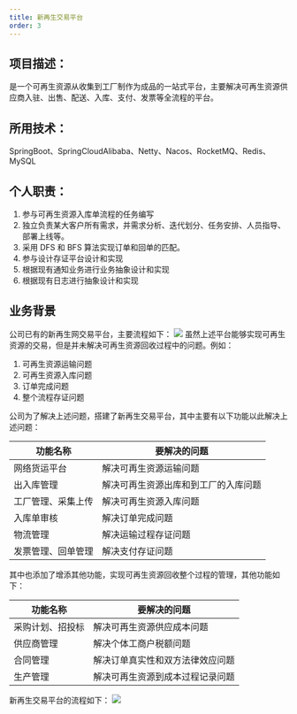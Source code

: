 ```yaml
---
title: 新再生交易平台
order: 3
---
```


## 项目描述：

是一个可再生资源从收集到工厂制作为成品的一站式平台，主要解决可再生资源供应商入驻、出售、配送、入库、支付、发票等全流程的平台。
## 所用技术：
SpringBoot、SpringCloudAlibaba、Netty、Nacos、RocketMQ、Redis、MySQL
## 个人职责： 

1. 参与可再生资源入库单流程的任务编写
2. 独立负责某大客户所有需求，并需求分析、迭代划分、任务安排、人员指导、部署上线等。
3. 采用 DFS 和 BFS 算法实现订单和回单的匹配。
4. 参与设计存证平台设计和实现
5. 根据现有通知业务进行业务抽象设计和实现
6. 根据现有日志进行抽象设计和实现

## 业务背景
公司已有的新再生网交易平台，主要流程如下：
![](https://cdn.nlark.com/yuque/__mermaid_v3/9ef458282159ac9290967f0017561d27.svg#lake_card_v2=eyJ0eXBlIjoibWVybWFpZCIsImNvZGUiOiJzZXF1ZW5jZURpYWdyYW1cbiAgICAgIHBhcnRpY2lwYW50IOeUqOaIt1xuICAgICAgcGFydGljaXBhbnQg5paw5YaN55Sf572RXG5cdFx0XHRwYXJ0aWNpcGFudCDlt6XljoJcbiAgICAgIOeUqOaIty0-PuaWsOWGjeeUn-e9kTog5rOo5YaM5oiQ5Li65Liq5L2T5oi3XG5cdFx0XHTnlKjmiLctPj7mlrDlho3nlJ_nvZE6IOWPkeW4g-WVhuWTgVxuXHRcdFx05bel5Y6CLT4-5paw5YaN55Sf572ROiDotK3kubDllYblk4HliJvlu7rorqLljZVcbiAgICAgIOeUqOaIty0tPj7lt6XljoI6IOi_kOi-k1xuXHRcdFx05bel5Y6CLT4-5paw5YaN55Sf572ROiDlrozmiJDorqLljZVcblx0XHRcdOW3peWOgi0-PuaWsOWGjeeUn-e9kTog5pSv5LuYXG5cdFx0XHTlt6XljoItPj7mlrDlho3nlJ_nvZE6IOW8gOelqCIsInVybCI6Imh0dHBzOi8vY2RuLm5sYXJrLmNvbS95dXF1ZS9fX21lcm1haWRfdjMvOWVmNDU4MjgyMTU5YWM5MjkwOTY3ZjAwMTc1NjFkMjcuc3ZnIiwiaWQiOiI2MzU2ZjVmOSIsImNhcmQiOiJkaWFncmFtIn0=)
虽然上述平台能够实现可再生资源的交易，但是并未解决可再生资源回收过程中的问题。例如：

1. 可再生资源运输问题
2. 可再生资源入库问题
3. 订单完成问题
4. 整个流程存证问题

公司为了解决上述问题，搭建了新再生交易平台，其中主要有以下功能以此解决上述问题：

| 功能名称 | 要解决的问题 |
| --- | --- |
| 网络货运平台 | 解决可再生资源运输问题 |
| 出入库管理 | 解决可再生资源出库和到工厂的入库问题 |
| 工厂管理、采集上传 | 解决可再生资源入库问题 |
| 入库单审核 | 解决订单完成问题 |
| 物流管理 | 解决运输过程存证问题 |
| 发票管理、回单管理 | 解决支付存证问题 |


其中也添加了增添其他功能，实现可再生资源回收整个过程的管理，其他功能如下：

| 功能名称 | 要解决的问题 |
| --- | --- |
| 采购计划、招投标 | 解决可再生资源供应成本问题 |
| 供应商管理 | 解决个体工商户税额问题 |
| 合同管理 | 解决订单真实性和双方法律效应问题 |
| 生产管理 | 解决可再生资源到成本过程记录问题 |

新再生交易平台的流程如下：
![](https://cdn.nlark.com/yuque/0/2024/jpeg/596546/1717940267880-db8d6c01-cc19-4d26-89be-664e0beb19cd.jpeg)














